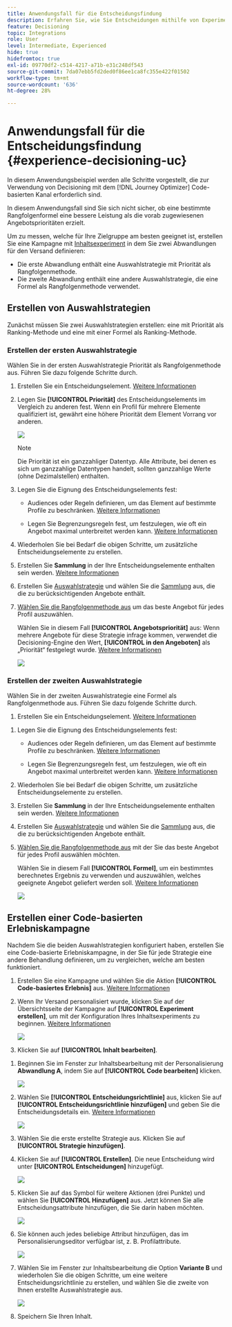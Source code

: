 ```yaml
---
title: Anwendungsfall für die Entscheidungsfindung
description: Erfahren Sie, wie Sie Entscheidungen mithilfe von Experimenten mit dem Code-basierten Kanal erstellen.
feature: Decisioning
topic: Integrations
role: User
level: Intermediate, Experienced
hide: true
hidefromtoc: true
exl-id: 09770df2-c514-4217-a71b-e31c248df543
source-git-commit: 7da07ebb5fd2ded0f86ee1ca8fc355e422f01502
workflow-type: tm+mt
source-wordcount: '636'
ht-degree: 28%

---
```


# Anwendungsfall für die Entscheidungsfindung {#experience-decisioning-uc}

In diesem Anwendungsbeispiel werden alle Schritte vorgestellt, die zur Verwendung von Decisioning mit dem [!DNL Journey Optimizer] Code-basierten Kanal erforderlich sind.

<!--In this use case, you create a campaign where you define two delivery treatments - each containing a different decision policy in order to measure which one performs best for your target audience.-->

In diesem Anwendungsfall sind Sie sich nicht sicher, ob eine bestimmte Rangfolgenformel eine bessere Leistung als die vorab zugewiesenen Angebotsprioritäten erzielt.

Um zu messen, welche für Ihre Zielgruppe am besten geeignet ist, erstellen Sie eine Kampagne mit [Inhaltsexperiment](../content-management/content-experiment.md) in dem Sie zwei Abwandlungen für den Versand definieren:

<!--Set up the experiment such that:-->

* Die erste Abwandlung enthält eine Auswahlstrategie mit Priorität als Rangfolgenmethode.
* Die zweite Abwandlung enthält eine andere Auswahlstrategie, die eine Formel als Rangfolgenmethode verwendet.

## Erstellen von Auswahlstrategien

Zunächst müssen Sie zwei Auswahlstrategien erstellen: eine mit Priorität als Ranking-Methode und eine mit einer Formel als Ranking-Methode.

### Erstellen der ersten Auswahlstrategie

Wählen Sie in der ersten Auswahlstrategie Priorität als Rangfolgenmethode aus. Führen Sie dazu folgende Schritte durch.

1. Erstellen Sie ein Entscheidungselement. [Weitere Informationen](items.md)

1. Legen Sie **[!UICONTROL Priorität]** des Entscheidungselements im Vergleich zu anderen fest. Wenn ein Profil für mehrere Elemente qualifiziert ist, gewährt eine höhere Priorität dem Element Vorrang vor anderen.

   ![](assets/exd-uc-item-priority.png)

   >[!NOTE]
   >
   >Die Priorität ist ein ganzzahliger Datentyp. Alle Attribute, bei denen es sich um ganzzahlige Datentypen handelt, sollten ganzzahlige Werte (ohne Dezimalstellen) enthalten.

1. Legen Sie die Eignung des Entscheidungselements fest:

   * Audiences oder Regeln definieren, um das Element auf bestimmte Profile zu beschränken. [Weitere Informationen](items.md#eligibility)

   * Legen Sie Begrenzungsregeln fest, um festzulegen, wie oft ein Angebot maximal unterbreitet werden kann. [Weitere Informationen](items.md#capping)

1. Wiederholen Sie bei Bedarf die obigen Schritte, um zusätzliche Entscheidungselemente zu erstellen.

1. Erstellen Sie **Sammlung** in der Ihre Entscheidungselemente enthalten sein werden. [Weitere Informationen](collections.md)

1. Erstellen Sie [Auswahlstrategie](selection-strategies.md#create-selection-strategy) und wählen Sie die [Sammlung](collections.md) aus, die die zu berücksichtigenden Angebote enthält.

1. [Wählen Sie die Rangfolgenmethode aus](#select-ranking-method) um das beste Angebot für jedes Profil auszuwählen.

   Wählen Sie in diesem Fall **[!UICONTROL Angebotspriorität]** aus: Wenn mehrere Angebote für diese Strategie infrage kommen, verwendet die Decisioning-Engine den Wert, **[!UICONTROL in den Angeboten]** als „Priorität“ festgelegt wurde. [Weitere Informationen](selection-strategies.md#offer-priority)

   ![](assets/exd-uc-strategy-priority.png)

### Erstellen der zweiten Auswahlstrategie

Wählen Sie in der zweiten Auswahlstrategie eine Formel als Rangfolgenmethode aus. Führen Sie dazu folgende Schritte durch.

1. Erstellen Sie ein Entscheidungselement. [Weitere Informationen](items.md)

<!--1. Set the same **[!UICONTROL Priority]** as for the first decision item. TBC?-->

1. Legen Sie die Eignung des Entscheidungselements fest:

   * Audiences oder Regeln definieren, um das Element auf bestimmte Profile zu beschränken. [Weitere Informationen](items.md#eligibility)

   * Legen Sie Begrenzungsregeln fest, um festzulegen, wie oft ein Angebot maximal unterbreitet werden kann. [Weitere Informationen](items.md#capping)

1. Wiederholen Sie bei Bedarf die obigen Schritte, um zusätzliche Entscheidungselemente zu erstellen.

1. Erstellen Sie **Sammlung** in der Ihre Entscheidungselemente enthalten sein werden. [Weitere Informationen](collections.md)

1. Erstellen Sie [Auswahlstrategie](selection-strategies.md#create-selection-strategy) und wählen Sie die [Sammlung](collections.md) aus, die die zu berücksichtigenden Angebote enthält.

1. [Wählen Sie die Rangfolgenmethode aus](#select-ranking-method) mit der Sie das beste Angebot für jedes Profil auswählen möchten.

   Wählen Sie in diesem Fall **[!UICONTROL Formel]**, um ein bestimmtes berechnetes Ergebnis zu verwenden und auszuwählen, welches geeignete Angebot geliefert werden soll. [Weitere Informationen](selection-strategies.md#ranking-formula)

   ![](assets/exd-uc-strategy-formula.png)

## Erstellen einer Code-basierten Erlebniskampagne

<!--To present the best dynamic offer and experience to your visitors on your website or mobile app, add a decision policy to a code-based campaign.

Define two delivery treatments each containing a different decision policy.-->

Nachdem Sie die beiden Auswahlstrategien konfiguriert haben, erstellen Sie eine Code-basierte Erlebniskampagne, in der Sie für jede Strategie eine andere Behandlung definieren, um zu vergleichen, welche am besten funktioniert.

1. Erstellen Sie eine Kampagne und wählen Sie die Aktion **[!UICONTROL Code-basiertes Erlebnis]** aus. [Weitere Informationen](../code-based/create-code-based.md)

1. Wenn Ihr Versand personalisiert wurde, klicken Sie auf der Übersichtsseite der Kampagne auf **[!UICONTROL Experiment erstellen]**, um mit der Konfiguration Ihres Inhaltsexperiments zu beginnen. [Weitere Informationen](../content-management/content-experiment.md)

   ![](assets/exd-uc-create-experiment.png)

1. Klicken Sie auf **[!UICONTROL Inhalt bearbeiten]**.

<!--1. Sart personalizing **Treatment A** by clicking **[!UICONTROL Create]**.

    ![](assets/exd-uc-create-treatment-a.png)-->

1. Beginnen Sie im Fenster zur Inhaltsbearbeitung mit der Personalisierung **Abwandlung A**, indem Sie auf **[!UICONTROL Code bearbeiten]** klicken.

   ![](assets/exd-uc-experiment-treatment-a.png)

1. Wählen Sie **[!UICONTROL Entscheidungsrichtlinie]** aus, klicken Sie auf **[!UICONTROL Entscheidungsrichtlinie hinzufügen]** und geben Sie die Entscheidungsdetails ein. [Weitere Informationen](create-decision.md)

   ![](assets/decision-code-based-create.png)

1. Wählen Sie die erste erstellte Strategie aus. Klicken Sie auf **[!UICONTROL Strategie hinzufügen]**.

1. Klicken Sie auf **[!UICONTROL Erstellen]**. Die neue Entscheidung wird unter **[!UICONTROL Entscheidungen]** hinzugefügt.

   ![](assets/decision-code-based-decision-added.png)

1. Klicken Sie auf das Symbol für weitere Aktionen (drei Punkte) und wählen Sie **[!UICONTROL Hinzufügen]** aus. Jetzt können Sie alle Entscheidungsattribute hinzufügen, die Sie darin haben möchten.

   ![](assets/decision-code-based-add-decision.png)

1. Sie können auch jedes beliebige Attribut hinzufügen, das im Personalisierungseditor verfügbar ist, z. B. Profilattribute.

   ![](assets/decision-code-based-decision-profile-attribute.png)

1. Wählen Sie im Fenster zur Inhaltsbearbeitung die Option **Variante B** und wiederholen Sie die obigen Schritte, um eine weitere Entscheidungsrichtlinie zu erstellen, und wählen Sie die zweite von Ihnen erstellte Auswahlstrategie aus.

   ![](assets/exd-uc-experiment-treatment-b.png)

1. Speichern Sie Ihren Inhalt.
